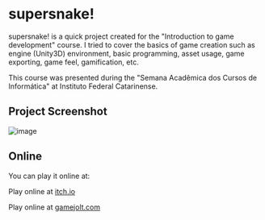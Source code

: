 supersnake!
===================

supersnake! is a quick project created for the "Introduction to game development" course. I tried to cover the basics of game creation such as engine (Unity3D) environment, basic programming, asset usage, game exporting, game feel, gamification, etc.

This course was presented during the "Semana Acadêmica dos Cursos de Informática" at Instituto Federal Catarinense.


Project Screenshot
-------------

![image](http://i.imgur.com/U88oaHN.png)


Online
-------------

You can play it online at:

Play online at [itch.io](https://dreamroadproductions.itch.io/supersnake)

Play online at [gamejolt.com](http://gamejolt.com/dashboard/games/196406)
